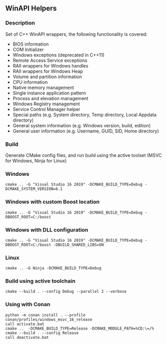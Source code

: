 ## WinAPI Helpers

### Description

Set of C++ WinAPI wrappers, the following functionality is covered:

* BIOS information
* COM Initializer
* Windows exceptions (deprecated in C++11)
* Remote Access Service exceptions
* RAII wrappers for Windows handles
* RAII wrappers for Windows Heap
* Volume and partition information
* CPU information
* Native memory management
* Single instance application pattern
* Process and elevation management
* Windows Registry management
* Service Control Manager helper
* Special paths (e.g. System directory, Temp directory, Local Appdata directory)
* General system information (e.g. Windows version, build, edition)
* General user information (e.g. Username, GUID, SID, Home directory)

### Build

Generate CMake config files, and run build using the active toolset (MSVC for Windows, Ninja for Linux)

### Windows

```
cmake .. -G "Visual Studio 16 2019" -DCMAKE_BUILD_TYPE=Debug -DCMAKE_SYSTEM_VERSION=6.1
```

### Windows with custom Boost location

```
cmake .. -G "Visual Studio 16 2019" -DCMAKE_BUILD_TYPE=Debug -DBOOST_ROOT=C:/boost
```

### Windows with DLL configuration

```
cmake .. -G "Visual Studio 16 2019" -DCMAKE_BUILD_TYPE=Debug -DBOOST_ROOT=C:/boost -DBUILD_SHARED_LIBS=ON
```

### Linux

```
cmake .. -G Ninja -DCMAKE_BUILD_TYPE=Debug
```

### Build using active toolchain
```
cmake --build . --config Debug --parallel 2 --verbose
```

### Using with Conan
```
python -m conan install . --profile conan/profiles/windows_msvc_16_release
call activate.bat
cmake ..  -DCMAKE_BUILD_TYPE=Release -DCMAKE_MODULE_PATH=%CD:\=/%
cmake --build . --config Release
call deactivate.bat
```
